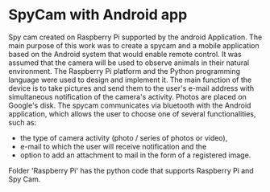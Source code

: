 # SpyCam with Android app
Spy cam created on Raspberry Pi supported by the android Application.
The main purpose of this work was to create a spycam and a mobile application based on the Android system that would enable remote control. 
It was assumed that the camera will be used to observe animals in their natural environment.
The Raspberry Pi platform and the Python programming language were used to design and implement it.
The main function of the device is to take pictures and send them to the user's e-mail address with simultaneous notification of the camera's activity. 
Photos are placed on Google's disk. The spycam communicates via bluetooth with the Android application,
which allows the user to choose one of several functionalities, such as:
* the type of camera activity (photo / series of photos or video), 
* e-mail to which the user will receive notification and the 
* option to add an attachment to mail in the form of a registered image.


Folder 'Raspberry Pi' has the python code that supports Raspberry Pi and Spy Cam.
